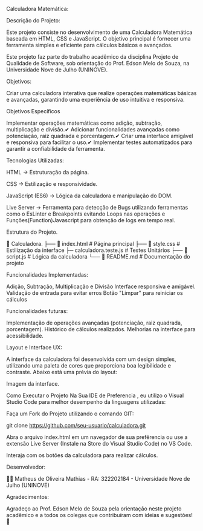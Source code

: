 Calculadora Matemática:

Descrição do Projeto:

Este projeto consiste no desenvolvimento de uma Calculadora Matemática baseada em HTML, CSS e JavaScript. O objetivo principal é fornecer uma ferramenta simples e eficiente para cálculos básicos e avançados.

Este projeto faz parte do trabalho acadêmico da disciplina Projeto de Qualidade de Software, sob orientação do Prof. Edson Melo de Souza, na Universidade Nove de Julho (UNINOVE).

Objetivos:

Criar uma calculadora interativa que realize operações matemáticas básicas e avançadas, garantindo uma experiência de uso intuitiva e responsiva.

Objetivos Específicos

Implementar operações matemáticas como adição, subtração, multiplicação e divisão.✔ Adicionar funcionalidades avançadas como potenciação, raiz quadrada e porcentagem.✔ Criar uma interface amigável e responsiva para facilitar o uso.✔ Implementar testes automatizados para garantir a confiabilidade da ferramenta.

Tecnologias Utilizadas:

HTML → Estruturação da página.

CSS → Estilização e responsividade.

JavaScript (ES6) → Lógica da calculadora e manipulação do DOM.

Live Server → Ferramenta para detecção de Bugs utilizando ferramentas como o EsLinter e Breakpoints evitando Loops nas operações e Funções(Function)Javascript para obtenção de logs em tempo real.

Estrutura do Projeto.

📂 Calculadora. ├── 📄 index.html # Página principal ├── 📄 style.css # Estilização da interface ├─  calculadora.teste.js # Testes Unitários ├── 📄 script.js # Lógica da calculadora └── 📄 README.md # Documentação do projeto

Funcionalidades Implementadas:

Adição, Subtração, Multiplicação e Divisão Interface responsiva e amigável. Validação de entrada para evitar erros Botão "Limpar" para reiniciar os cálculos

Funcionalidades futuras:

Implementação de operações avançadas (potenciação, raiz quadrada, porcentagem). Histórico de cálculos realizados. Melhorias na interface para acessibilidade.

Layout e Interface UX:

A interface da calculadora foi desenvolvida com um design simples, utilizando uma paleta de cores que proporciona boa legibilidade e contraste. Abaixo está uma prévia do layout:

Imagem da interface.

Como Executar o Projeto Na Sua IDE de Preferencia , eu utilizo o Visual Studio Code para melhor desempenho da linguagens utilizadas:

Faça um Fork do Projeto utilizando o comando GIT:

git clone https://github.com/seu-usuario/calculadora.git

Abra o arquivo index.html em um navegador de sua prefêrencia ou use a extensão Live Server (Instale na Store do Visual Studio Code) no VS Code.

Interaja com os botões da calculadora para realizar cálculos.

Desenvolvedor:

👨‍💻 Matheus de Oliveira Mathias - RA: 322202184 - Universidade Nove de Julho (UNINOVE)


Agradecimentos:

Agradeço ao Prof. Edson Melo de Souza pela orientação neste projeto acadêmico e a todos os colegas que contribuíram com ideias e sugestões! 🙌
